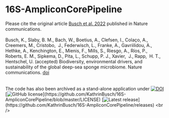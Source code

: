 # 16S-AmpliconCorePipeline
Please cite the original article [Busch et al. 2022](https://www.nature.com/ncomms/ 'Busch et al. 2022') published in Nature communications.<br>
<br>
Busch, K., Slaby, B. M., Bach, W., Boetius, A., Clefsen, I., Colaço, A., Creemers, M., Cristobo,  J., Federwisch, L., Franke, A., Gavriilidou, A., Hethke, A., Kenchington, E., Mienis, F., Mills, S., Riesgo, A., Ríos, P., Roberts, E. M., Sipkema, D., Pita, L., Schupp, P. J., Xavier,  J., Rapp,  H. T., Hentschel, U. (accepted) Biodiversity, environmental drivers, and sustainability of the global deep-sea sponge microbiome. Nature communications. [doi](https://www.nature.com/ncomms/ 'Busch et al. 2022')
 <br />
  <br />
 <br />
The code has also been archived as a stand-alone application under [![DOI](https://zenodo.org/badge/292565762.svg)](https://zenodo.org/badge/latestdoi/292565762) [![GitHub license](https://badgen.net/badge/license/MIT/blue?)](https://github.com/KathrinBusch/16S-AmpliconCorePipeline/blob/master/LICENSE) [![Latest release](https://badgen.net/badge/release/v1.0.0/blue?)](https://github.com/KathrinBusch/16S-AmpliconCorePipeline/releases)
<br />
